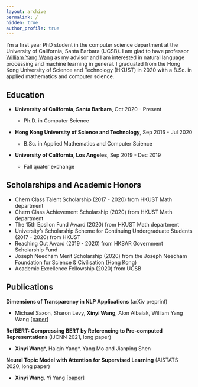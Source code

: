 ```yaml
---
layout: archive
permalink: /
hidden: true
author_profile: true
---
```


I'm a first year PhD student in the computer science department at the University of California, Santa Barbara (UCSB). I am glad to have professor [William Yang Wang](https://sites.cs.ucsb.edu/~william/index.html) as my advisor and I am interested in natural language processing and machine learning in general. I graduated from the Hong Kong University of Science and Technology (HKUST) in 2020 with a B.Sc. in applied mathematics and computer science. 
<!-- I was on exchange at the University of California, Los Angeles (UCLA) from September to December, 2019.  -->
<!-- I also had the fortune to work with [Yi Yang](http://yya518.github.io/) and [Prof. Yuan Yao](https://yao-lab.github.io/).  -->
<!-- \[[CV](/pdf/Resume.pdf)\]  -->

## Education 
* **University of California, Santa Barbara**, Oct 2020 - Present
  * Ph.D. in Computer Science

* **Hong Kong University of Science and Technology**, Sep 2016 - Jul 2020
  * B.Sc. in Applied Mathematics and Computer Science
  <!-- * CGA: 3.74/4.30  -->
  <!-- \[[transcript](/pdf/HKUST_transcript.pdf)\] -->
  <!-- * Capstone Project Supervisor: Prof. Yuan, Yao  -->

* **University of California, Los Angeles**, Sep 2019 - Dec 2019
  * Fall quater exchange
  <!-- * CGA: 3.90/4.00 (Dean's Honors List)  -->
  <!-- \[[transcript](/pdf/UCLA_transcript.pdf)\] -->

## Scholarships and Academic Honors

* Chern Class Talent Scholarship (2017 - 2020) from HKUST Math department
* Chern Class Achievement Scholarship (2020) from HKUST Math department
* The 15th Epsilon Fund Award (2020) from HKUST Math department
* University’s Scholarship Scheme for Continuing Undergraduate Students (2017 - 2020) from HKUST
* Reaching Out Award (2019 - 2020) from HKSAR Government Scholarship Fund
* Joseph Needham Merit Scholarship (2020) from the Joseph Needham Foundation for Science & Civilisation (Hong Kong) 
* Academic Excellence Fellowship (2020) from UCSB

## Publications

**Dimensions of Transparency in NLP Applications** (arXiv preprint)
* Michael Saxon, Sharon Levy, **Xinyi Wang**, Alon Albalak, William Yang Wang
\[[paper](https://arxiv.org/abs/2101.00433)\]

**RefBERT: Compressing BERT by Referencing to Pre-computed Representations** (IJCNN 2021, long paper)
* **Xinyi Wang**\*, Haiqin Yang\*, Yang Mo and Jianping Shen

**Neural Topic Model with Attention for Supervised Learning** (AISTATS 2020, long paper)
* **Xinyi Wang**, Yi Yang
\[[paper](http://proceedings.mlr.press/v108/wang20c.html)\]